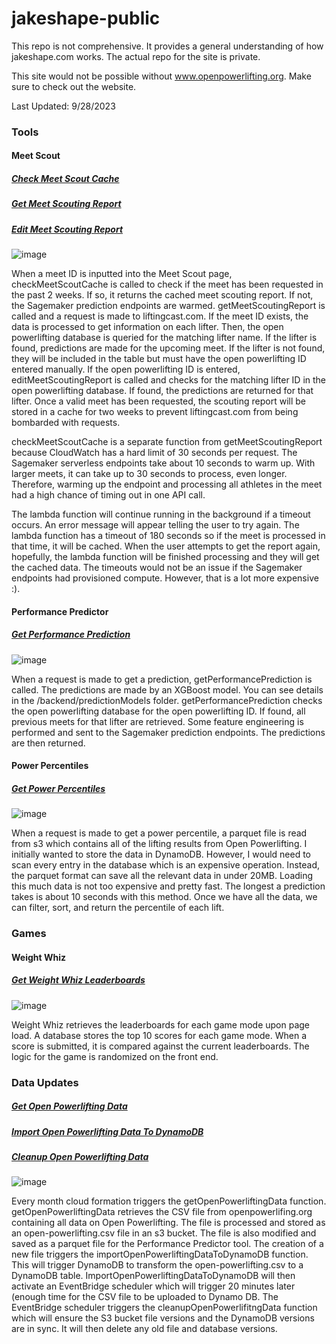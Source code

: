 # jakeshape-public

This repo is not comprehensive. It provides a general understanding of how jakeshape.com works. The actual repo for the site is private.

This site would not be possible without www.openpowerlifting.org. Make sure to check out the website.

Last Updated: 9/28/2023

### Tools

#### Meet Scout
##### [Check Meet Scout Cache](/backend/api/checkMeetScoutCache.py)
##### [Get Meet Scouting Report](/backend/api/getMeetScoutingReport.py)
##### [Edit Meet Scouting Report](/backend/api/editMeetScoutingReport.py)

![image](https://github.com/jschwartz55/jakeshape-public/assets/78443999/5ce6f1a4-1f77-48db-b949-ed901a0e02b6)

When a meet ID is inputted into the Meet Scout page, checkMeetScoutCache is called to check if the meet has been requested in the past 2 weeks. If so, it returns the cached meet scouting report. If not, the Sagemaker prediction endpoints are warmed. getMeetScoutingReport is called and a request is made to liftingcast.com. If the meet ID exists, the data is processed to get information on each lifter. Then, the open powerlifting database is queried for the matching lifter name. If the lifter is found, predictions are made for the upcoming meet. If the lifter is not found, they will be included in the table but must have the open powerlifting ID entered manually. If the open powerlifting ID is entered, editMeetScoutingReport is called and checks for the matching lifter ID in the open powerlifting database. If found, the predictions are returned for that lifter. Once a valid meet has been requested, the scouting report will be stored in a cache for two weeks to prevent liftingcast.com from being bombarded with requests.

checkMeetScoutCache is a separate function from getMeetScoutingReport because CloudWatch has a hard limit of 30 seconds per request. The Sagemaker serverless endpoints take about 10 seconds to warm up. With larger meets, it can take up to 30 seconds to process, even longer. Therefore, warming up the endpoint and processing all athletes in the meet had a high chance of timing out in one API call. 

The lambda function will continue running in the background if a timeout occurs. An error message will appear telling the user to try again. The lambda function has a timeout of 180 seconds so if the meet is processed in that time, it will be cached. When the user attempts to get the report again, hopefully, the lambda function will be finished processing and they will get the cached data. The timeouts would not be an issue if the Sagemaker endpoints had provisioned compute. However, that is a lot more expensive :).

#### Performance Predictor
##### [Get Performance Prediction](/backend/api/getPerformancePrediction.py)

![image](https://github.com/jschwartz55/jakeshape-public/assets/78443999/004c5629-37ac-4dc0-af12-2c9d125ff557)

When a request is made to get a prediction, getPerformancePrediction is called. The predictions are made by an XGBoost model. You can see details in the /backend/predictionModels folder. getPerformancePrediction checks the open powerlifting database for the open powerlifting ID. If found, all previous meets for that lifter are retrieved. Some feature engineering is performed and sent to the Sagemaker prediction endpoints. The predictions are then returned.

#### Power Percentiles
##### [Get Power Percentiles](/backend/api/getPowerPercentiles.py)

![image](https://github.com/jschwartz55/jakeshape-public/assets/78443999/f48cf8a5-e89c-44b5-babd-754346cd4e5c)

When a request is made to get a power percentile, a parquet file is read from s3 which contains all of the lifting results from Open Powerlifting. I initially wanted to store the data in DynamoDB. However, I would need to scan every entry in the database which is an expensive operation. Instead, the parquet format can save all the relevant data in under 20MB. Loading this much data is not too expensive and pretty fast. The longest a prediction takes is about 10 seconds with this method. Once we have all the data, we can filter, sort, and return the percentile of each lift.

### Games
#### Weight Whiz
##### [Get Weight Whiz Leaderboards](/backend/api/getWeightWhizLeaderboards.py)

![image](https://github.com/jschwartz55/jakeshape-public/assets/78443999/f0d320a1-3fbe-45d9-bb83-810a33c21d78)

Weight Whiz retrieves the leaderboards for each game mode upon page load. A database stores the top 10 scores for each game mode. When a score is submitted, it is compared against the current leaderboards. The logic for the game is randomized on the front end. 

### Data Updates
##### [Get Open Powerlifting Data](/backend/dataUpdates/getOpenPowerliftingData.py)
##### [Import Open Powerlifting Data To DynamoDB](/backend/dataUpdates/importOpenPowerliftingDataToDynamoDB.py)
##### [Cleanup Open Powerlifting Data](/backend/dataUpdates/cleanupOpenPowerliftingData.py)

![image](https://github.com/jschwartz55/jakeshape-public/assets/78443999/357271a2-7b8d-4ea3-a4cb-ed1fa790f1a6)

Every month cloud formation triggers the getOpenPowerliftingData function. getOpenPowerliftingData retrieves the CSV file from openpowerlifing.org containing all data on Open Powerlifting. The file is processed and stored as an open-powerlifting.csv file in an s3 bucket. The file is also modified and saved as a parquet file for the Performance Predictor tool. The creation of a new file triggers the importOpenPowerliftingDataToDynamoDB function. This will trigger DynamoDB to transform the open-powerlifting.csv to a DynamoDB table. ImportOpenPowerliftingDataToDynamoDB will then activate an EventBridge scheduler which will trigger 20 minutes later (enough time for the CSV file to be uploaded to Dynamo DB. The EventBridge scheduler triggers the cleanupOpenPowerlifitngData function which will ensure the S3 bucket file versions and the DynamoDB versions are in sync. It will then delete any old file and database versions.
